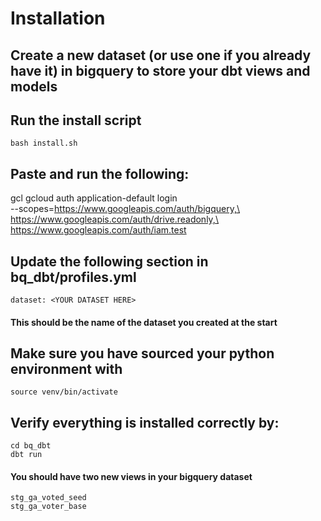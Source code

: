 # Installation

## Create a new dataset (or use one if you already have it) in bigquery to store your dbt views and models

## Run the install script
    bash install.sh

## Paste and run the following:
   gcl gcloud auth application-default login \
    --scopes=https://www.googleapis.com/auth/bigquery,\
    https://www.googleapis.com/auth/drive.readonly,\
    https://www.googleapis.com/auth/iam.test

## Update the following section in bq_dbt/profiles.yml
    dataset: <YOUR DATASET HERE>

#### This should be the name of the dataset you created at the start

## Make sure you have sourced your python environment with
    source venv/bin/activate

## Verify everything is installed correctly by:
    cd bq_dbt
    dbt run

#### You should have two new views in your bigquery dataset
    stg_ga_voted_seed
    stg_ga_voter_base